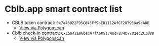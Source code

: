 # Cblb.app smart contract list

- CBLB token contract: `0x7a45922F95C845Ff9bE01112AfCF207968a9cA0B`
  - [View via Polygonscan](https://polygonscan.com/token/0x7a45922F95C845Ff9bE01112AfCF207968a9cA0B)
- Cblb check-in contract: `0x15942E96becA7fA6081740dFB74D7702ec2C3B88`
  - [View via Polygonscan](https://polygonscan.com/address/0x15942E96becA7fA6081740dFB74D7702ec2C3B88)
